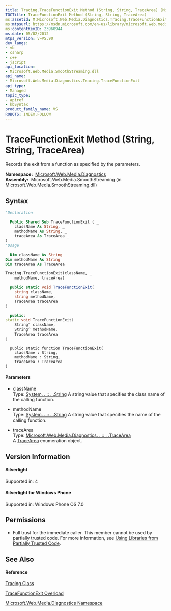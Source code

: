 ```yaml
---
title: Tracing.TraceFunctionExit Method (String, String, TraceArea) (Microsoft.Web.Media.Diagnostics)
TOCTitle: TraceFunctionExit Method (String, String, TraceArea)
ms:assetid: M:Microsoft.Web.Media.Diagnostics.Tracing.TraceFunctionExit(System.String,System.String,Microsoft.Web.Media.Diagnostics.TraceArea)
ms:mtpsurl: https://msdn.microsoft.com/en-us/library/microsoft.web.media.diagnostics.tracing.tracefunctionexit(v=VS.90)
ms:contentKeyID: 23960944
ms.date: 05/02/2012
mtps_version: v=VS.90
dev_langs:
- vb
- csharp
- c++
- jscript
api_location:
- Microsoft.Web.Media.SmoothStreaming.dll
api_name:
- Microsoft.Web.Media.Diagnostics.Tracing.TraceFunctionExit
api_type:
- Managed
topic_type:
- apiref
- kbSyntax
product_family_name: VS
ROBOTS: INDEX,FOLLOW
---
```


# TraceFunctionExit Method (String, String, TraceArea)

Records the exit from a function as specified by the parameters.

**Namespace:**  [Microsoft.Web.Media.Diagnostics](microsoft-web-media-diagnostics-namespace_1.md)  
**Assembly:**  Microsoft.Web.Media.SmoothStreaming (in Microsoft.Web.Media.SmoothStreaming.dll)

## Syntax

``` vb
'Declaration

  Public Shared Sub TraceFunctionExit ( _
    className As String, _
    methodName As String, _
    traceArea As TraceArea _
)
'Usage

  Dim className As String
Dim methodName As String
Dim traceArea As TraceArea

Tracing.TraceFunctionExit(className, _
    methodName, traceArea)
```

``` csharp
  public static void TraceFunctionExit(
    string className,
    string methodName,
    TraceArea traceArea
)
```

``` c++
  public:
static void TraceFunctionExit(
    String^ className, 
    String^ methodName, 
    TraceArea traceArea
)
```

``` jscript
  public static function TraceFunctionExit(
    className : String, 
    methodName : String, 
    traceArea : TraceArea
)
```

#### Parameters

  - className  
    Type: [System. . :: . .String](https://msdn.microsoft.com/en-us/library/s1wwdcbf\(v=vs.90\))  
    A string value that specifies the class name of the calling function.  

<!-- end list -->

  - methodName  
    Type: [System. . :: . .String](https://msdn.microsoft.com/en-us/library/s1wwdcbf\(v=vs.90\))  
    A string value that specifies the name of the calling function.  

<!-- end list -->

  - traceArea  
    Type: [Microsoft.Web.Media.Diagnostics. . :: . .TraceArea](tracearea-enumeration-microsoft-web-media-diagnostics_1.md)  
    A [TraceArea](tracearea-enumeration-microsoft-web-media-diagnostics_1.md) enumeration object.  

## Version Information

#### Silverlight

Supported in: 4  

#### Silverlight for Windows Phone

Supported in: Windows Phone OS 7.0  

## Permissions

  - Full trust for the immediate caller. This member cannot be used by partially trusted code. For more information, see [Using Libraries from Partially Trusted Code](https://msdn.microsoft.com/en-us/library/8skskf63\(v=vs.90\)).

## See Also

#### Reference

[Tracing Class](tracing-class-microsoft-web-media-diagnostics_1.md)

[TraceFunctionExit Overload](tracing-tracefunctionexit-method-microsoft-web-media-diagnostics_1.md)

[Microsoft.Web.Media.Diagnostics Namespace](microsoft-web-media-diagnostics-namespace_1.md)

